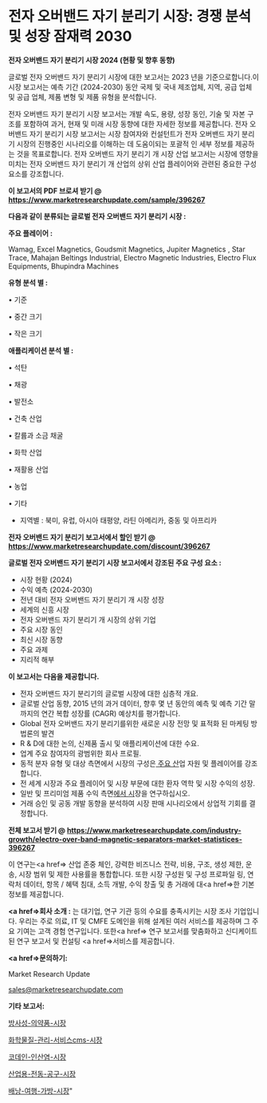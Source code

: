 # 전자 오버밴드 자기 분리기 시장: 경쟁 분석 및 성장 잠재력 2030

<strong>전자 오버밴드 자기 분리기 시장 2024 (현황 및 향후 동향)</strong>

글로벌 전자 오버밴드 자기 분리기 시장에 대한 보고서는 2023 년을 기준으로합니다.이 시장 보고서는 예측 기간 (2024-2030) 동안 국제 및 국내 제조업체, 지역, 공급 업체 및 공급 업체, 제품 변형 및 제품 유형을 분석합니다.

전자 오버밴드 자기 분리기 시장 보고서는 개발 속도, 용량, 성장 동인, 기술 및 자본 구조를 포함하여 과거, 현재 및 미래 시장 동향에 대한 자세한 정보를 제공합니다. 전자 오버밴드 자기 분리기 시장 보고서는 시장 참여자와 컨설턴트가 전자 오버밴드 자기 분리기 시장의 진행중인 시나리오를 이해하는 데 도움이되는 포괄적 인 세부 정보를 제공하는 것을 목표로합니다. 전자 오버밴드 자기 분리기 개 시장 산업 보고서는 시장에 영향을 미치는 전자 오버밴드 자기 분리기 개 산업의 상위 산업 플레이어와 관련된 중요한 구성 요소를 강조합니다.



<strong>이 보고서의 PDF 브로셔 받기 @ <a href=https://www.marketresearchupdate.com/sample/396267>https://www.marketresearchupdate.com/sample/396267</a></strong>



<strong>다음과 같이 분류되는 글로벌 전자 오버밴드 자기 분리기 시장 :</strong>



<strong>주요 플레이어 :</strong>

Wamag, Excel Magnetics, Goudsmit Magnetics, Jupiter Magnetics , Star Trace, Mahajan Beltings Industrial, Electro Magnetic Industries, Electro Flux Equipments, Bhupindra Machines



<strong>유형 분석 별 :</strong>

• 기준

• 중간 크기

• 작은 크기



<strong>애플리케이션 분석 별 :</strong>

• 석탄

• 채광

• 발전소

• 건축 산업

• 칼륨과 소금 채굴

• 화학 산업

• 재활용 산업

• 농업

• 기타

<ul>
  <li>지역별 : 북미, 유럽, 아시아 태평양, 라틴 아메리카, 중동 및 아프리카</li>
</ul>


<strong>전자 오버밴드 자기 분리기 보고서에서 할인 받기 @ <a href=https://www.marketresearchupdate.com/discount/396267>https://www.marketresearchupdate.com/discount/396267</a></strong>



<strong>글로벌 전자 오버밴드 자기 분리기 시장 보고서에서 강조된 주요 구성 요소 :</strong>
<ul>
  <li>시장 현황 (2024)</li>
  <li>수익 예측 (2024-2030)</li>
  <li>전년 대비 전자 오버밴드 자기 분리기 개 시장 성장</li>
  <li>세계의 신흥 시장</li>
  <li>전자 오버밴드 자기 분리기 개 시장의 상위 기업</li>
  <li>주요 시장 동인</li>
  <li>최신 시장 동향</li>
  <li>주요 과제</li>
  <li>지리적 해부</li>
</ul>


<strong>이 보고서는 다음을 제공합니다.</strong>
<ul>
  <li>전자 오버밴드 자기 분리기의 글로벌 시장에 대한 심층적 개요.</li>
  <li>글로벌 산업 동향, 2015 년의 과거 데이터, 향후 몇 년 동안의 예측 및 예측 기간 말까지의 연간 복합 성장률 (CAGR) 예상치를 평가합니다.</li>
  <li>Global 전자 오버밴드 자기 분리기를위한 새로운 시장 전망 및 표적화 된 마케팅 방법론의 발견</li>
  <li>R &amp; D에 대한 논의, 신제품 출시 및 애플리케이션에 대한 수요.</li>
  <li>업계 주요 참여자의 광범위한 회사 프로필.</li>
  <li>동적 분자 유형 및 대상 측면에서 시장의 구성은<a href=> 주요 산</a>업 자원 및 플레이어를 강조합니다.</li>
  <li>전 세계 시장과 주요 플레이어 및 시장 부문에 대한 환자 역학 및 시장 수익의 성장.</li>
  <li>일반 및 프리미엄 제품 수익 측면<a href=>에서 시</a>장을 연구하십시오.</li>
  <li>거래 승인 및 공동 개발 동향을 분석하여 시장 판매 시나리오에서 상업적 기회를 결정합니다.</li>
</ul>



<strong>전체 보고서 받기 @ <a href=https://www.marketresearchupdate.com/industry-growth/electro-over-band-magnetic-separators-market-statistices-396267>https://www.marketresearchupdate.com/industry-growth/electro-over-band-magnetic-separators-market-statistices-396267</a></strong>

이 연구는<a href=> 산업 존중</a> 체인, 강력한 비즈니스 전략, 비용, 구조, 생성 제한, 운송, 시장 범위 및 제한 사용률을 통합합니다. 또한 시장 구성원 및 구성 프로파일 링, 연락처 데이터, 항목 / 혜택 침대, 소득 개발, 수익 창출 및 총 거래에 대<a href=>한 기본 </a>정보를 제공합니다.



<strong><a href=>회사 소</a>개 :</strong>
는 대기업, 연구 기관 등의 수요를 충족시키는 시장 조사 기업입니다. 우리는 주로 의료, IT 및 CMFE 도메인을 위해 설계된 여러 서비스를 제공하며 그 주요 기여는 고객 경험 연구입니다. 또한<a href=> 연구 보</a>고서를 맞춤화하고 신디케이트 된 연구 보고서 및 컨설팅 <a href=>서비스</a>를 제공합니다.



<strong><a href=>문의하기:</a></strong>

Market Research Update

sales@marketresearchupdate.com



<strong>기타 보고서:</strong>

<a href=https://www.linkedin.com/pulse/방사성-의약품-시장-현재-및-미래-성장-2029-isdailynews/>방사성-의약품-시장</a>

<a href=https://www.linkedin.com/pulse/화학물질-관리-서비스cms-시장-세분화-연구-및-목표-고객2029년-axkcf/>화학물질-관리-서비스cms-시장</a>

<a href=https://www.linkedin.com/pulse/코데인-인산염-시장-규모-및-성장-2023-isdailynews-mvlgf/>코데인-인산염-시장</a>

<a href=https://www.linkedin.com/pulse/산업용-전동-공구-시장-진입-전략-및-위험-평가2030년-consumer-connection-compendium-ana-vinxf/>산업용-전동-공구-시장</a>

<a href=https://www.linkedin.com/pulse/배낭-여행-가방-시장-경쟁-분석-및-성장-잠재력-2029-analytics-avenue-adventures-24-ana-expjf/>배낭-여행-가방-시장</a>"

